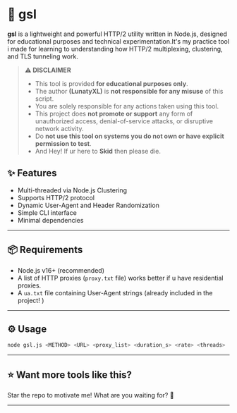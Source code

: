 # 🚀 gsl

**gsl** is a lightweight and powerful HTTP/2 utility written in Node.js, designed for educational purposes and technical experimentation.It's my practice tool i made for learning to understanding how HTTP/2 multiplexing, clustering, and TLS tunneling work.

> **⚠️ DISCLAIMER**
> 
> - This tool is provided **for educational purposes only**.
> - The author **(LunatyXL)** is **not responsible for any misuse** of this script.
> - You are solely responsible for any actions taken using this tool.
> - This project does **not promote or support** any form of unauthorized access, denial-of-service attacks, or disruptive network activity.
> - Do **not use this tool on systems you do not own or have explicit permission to test**.
> - And Hey! If ur here to **Skid** then please die. 

## ✨ Features

- Multi-threaded via Node.js Clustering
- Supports HTTP/2 protocol
- Dynamic User-Agent and Header Randomization
- Simple CLI interface
- Minimal dependencies


---
## 📦 Requirements

* Node.js v16+ (recommended)
* A list of HTTP proxies (`proxy.txt` file) works better if u have residential proxies.
* A `ua.txt` file containing User-Agent strings (already included in the project! )

---

## ⚙️ Usage

```bash
node gsl.js <METHOD> <URL> <proxy_list> <duration_s> <rate> <threads>
```

---

## ⭐ Want more tools like this?

Star the repo to motivate me! What are you waiting for? 🚀

---
